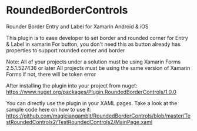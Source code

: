 # RoundedBorderControls

Rounder Border Entry and Label for Xamarin Android &amp; iOS

This plugin is to ease developer to set border and rounded corner for Entry & Label in xamarin
For button, you don't need this as button already has properties to support rounded corner and border

Note: All of your projects under a solution must be using Xamarin Forms 2.5.1.527436 or later
All projects must be using the same version of Xamarin Forms if not, there will be token error

After installing the plugin into your project from nuget: https://www.nuget.org/packages/Plugin.RoundedBorderControls/1.0.0

You can directly use the plugin in your XAML pages.
Take a look at the sample code here on how to use it: 
https://github.com/magiciangambit/RoundedBorderControls/blob/master/TestRoundedControls2/TestRoundedControls2/MainPage.xaml
